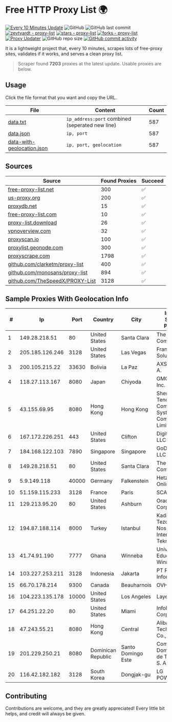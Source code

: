 
# Free HTTP Proxy List 🌍

[![Every 10 Minutes Update](https://github.com/mertguvencli/http-proxy-list/actions/workflows/main.yml/badge.svg?branch=main)](https://github.com/mertguvencli/http-proxy-list/actions/workflows/main.yml)
![GitHub](https://img.shields.io/github/license/mertguvencli/http-proxy-list)
![GitHub last commit](https://img.shields.io/github/last-commit/mertguvencli/http-proxy-list)
[![zevtyardt - proxy-list](https://img.shields.io/static/v1?label=zevtyardt&message=proxy-list&color=blue&logo=github)](https://github.com/zevtyardt/proxy-list "Go to GitHub repo")
[![stars - proxy-list](https://img.shields.io/github/stars/zevtyardt/proxy-list?style=social)](https://github.com/zevtyardt/proxy-list)
[![forks - proxy-list](https://img.shields.io/github/forks/zevtyardt/proxy-list?style=social)](https://github.com/zevtyardt/proxy-list)
[![Proxy Updater](https://github.com/zevtyardt/proxy-list/workflows/Proxy%20Updater/badge.svg)](https://github.com/zevtyardt/proxy-list/actions?query=workflow:"Proxy+Updater")
![GitHub repo size](https://img.shields.io/github/repo-size/zevtyardt/proxy-list)
[![GitHub commit activity](https://img.shields.io/github/commit-activity/m/zevtyardt/proxy-list?logo=commits)](https://github.com/zevtyardt/proxy-list/commits/main)

It is a lightweight project that, every 10 minutes, scrapes lots of free-proxy sites, validates if it works, and serves a clean proxy list.

> Scraper found **7203** proxies at the latest update. Usable proxies are below.

## Usage

Click the file format that you want and copy the URL.

|File|Content|Count|
|----|-------|-----|
|[data.txt](https://raw.githubusercontent.com/mertguvencli/http-proxy-list/main/proxy-list/data.txt)|`ip_address:port` combined (seperated new line)|587|
|[data.json](https://raw.githubusercontent.com/mertguvencli/http-proxy-list/main/proxy-list/data.json)|`ip, port`|587|
|[data-with-geolocation.json](https://raw.githubusercontent.com/mertguvencli/http-proxy-list/main/proxy-list/data-with-geolocation.json)|`ip, port, geolocation`|587|

## Sources

|Source|Found Proxies|Succeed|
|------|-------------|-------|
|[free-proxy-list.net](https://free-proxy-list.net)|300|✅|
|[us-proxy.org](https://www.us-proxy.org)|200|✅|
|[proxydb.net](http://proxydb.net)|15|✅|
|[free-proxy-list.com](https://free-proxy-list.com/?page=&port=&type%5B%5D=http&type%5B%5D=https&up_time=0&search=Search)|10|✅|
|[proxy-list.download](https://www.proxy-list.download/HTTP)|26|✅|
|[vpnoverview.com](https://vpnoverview.com/privacy/anonymous-browsing/free-proxy-servers)|32|✅|
|[proxyscan.io](https://www.proxyscan.io)|100|✅|
|[proxylist.geonode.com](https://proxylist.geonode.com/api/proxy-list?limit=300&page=1&sort_by=lastChecked&sort_type=desc&protocols=http,https)|300|✅|
|[proxyscrape.com](https://api.proxyscrape.com/v2/?request=displayproxies&protocol=http&timeout=10000&country=all&ssl=all&anonymity=all)|1798|✅|
|[github.com/clarketm/proxy-list](https://raw.githubusercontent.com/clarketm/proxy-list/master/proxy-list-raw.txt)|400|✅|
|[github.com/monosans/proxy-list](https://raw.githubusercontent.com/monosans/proxy-list/main/proxies/http.txt)|894|✅|
|[github.com/TheSpeedX/PROXY-List](https://raw.githubusercontent.com/TheSpeedX/PROXY-List/master/http.txt)|3128|✅|


## Sample Proxies With Geolocation Info

|#|Ip|Port|Country|City|Internet Service Provider|
|-|--|----|-------|----|-------------------------|
|1|149.28.218.51|80|United States|Santa Clara|The Constant Company|
|2|205.185.126.246|3128|United States|Las Vegas|FranTech Solutions|
|3|200.105.215.22|33630|Bolivia|La Paz|AXS Bolivia S. A.|
|4|118.27.113.167|8080|Japan|Chiyoda|GMO Internet, Inc.|
|5|43.155.69.95|8080|Hong Kong|Hong Kong|Shenzhen Tencent Computer Systems Company Limited|
|6|167.172.226.251|443|United States|Clifton|DigitalOcean, LLC|
|7|184.168.122.103|7890|Singapore|Singapore|GoDaddy.com, LLC|
|8|149.28.218.51|80|United States|Santa Clara|The Constant Company|
|9|5.9.149.118|40000|Germany|Falkenstein|Hetzner Online GmbH|
|10|51.159.115.233|3128|France|Paris|SCALEWAY|
|11|129.213.95.20|80|United States|Ashburn|Oracle Corporation|
|12|194.87.188.114|8000|Turkey|Istanbul|Kadir Huseyin Tezcan Nosspeed Internet Teknolojileri|
|13|41.74.91.190|7777|Ghana|Winneba|University of Education, Winneba|
|14|103.227.253.211|3128|Indonesia|Jakarta|PT Raja Mitra Informatika|
|15|66.70.178.214|9300|Canada|Beauharnois|OVH SAS|
|16|104.223.135.178|10000|United States|Los Angeles|LayerHost|
|17|64.251.22.20|80|United States|Miami|Infolink Global Corporation|
|18|47.243.55.21|8080|Hong Kong|Central|Alibaba (US) Technology Co., Ltd.|
|19|201.229.250.21|8080|Dominican Republic|Santo Domingo Este|Compañía Dominicana de Teléfonos S. A.|
|20|116.42.182.182|3128|South Korea|Dongjak-gu|LG POWERCOMM|



## Contributing

Contributions are welcome, and they are greatly appreciated! Every
little bit helps, and credit will always be given.

